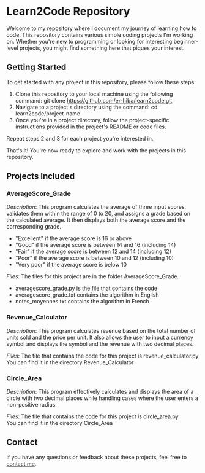 # Learn2Code Repository
Welcome to my repository where I document my journey of learning how to code. This repository contains various simple coding projects I'm working on. 
Whether you're new to programming or looking for interesting beginner-level projects, you might find something here that piques your interest.

## Getting Started
To get started with any project in this repository, please follow these steps:
1. Clone this repository to your local machine using the following command:
  git clone https://github.com/er-hiba/learn2code.git
2. Navigate to a project's directory using the command:
  cd learn2code/project-name
3. Once you're in a project directory, follow the project-specific instructions provided in the project's README or code files.

Repeat steps 2 and 3 for each project you're interested in.

That's it! You're now ready to explore and work with the projects in this repository.

## Projects Included
### AverageScore_Grade
*Description*: This program calculates the average of three input scores, validates them within the range of 0 
to 20, and assigns a grade based on the calculated average. It then displays both the average score and the corresponding grade.
  - "Excellent" if the average score is 16 or above
  - "Good" if the average score is between 14 and 16 (including 14)
  - "Fair" if the average score is between 12 and 14 (including 12)
  - "Poor" if the average score is between 10 and 12 (including 10)
  - "Very poor" if the average score is below 10

*Files*: The files for this project are in the folder AverageScore_Grade. 
- averagescore_grade.py is the file that contains the code
- averagescore_grade.txt contains the algorithm in English
- notes_moyennes.txt contains the algorithm in French

### Revenue_Calculator
*Description*: This program calculates revenue based on the total number of units sold and the price per unit. It also allows the user to input a currency symbol and displays the symbol and the revenue with two decimal places.

*Files*: The file that contains the code for this project is revenue_calculator.py  
You can find it in the directory Revenue_Calculator 

### Circle_Area
*Description*: This program effectively calculates and displays the area of a circle with two decimal places
while handling cases where the user enters a non-positive radius.

*Files*: The file that contains the code for this project is circle_area.py  
You can find it in the directory Circle_Area

## Contact
If you have any questions or feedback about these projects, feel free to [contact me](mailto:hibah.erraoui@gmail.com).
